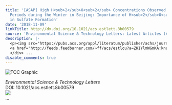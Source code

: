 ```yaml
---
title: '[ASAP] High H<sub>2</sub>O<sub>2</sub> Concentrations Observed during Haze
  Periods during the Winter in Beijing: Importance of H<sub>2</sub>O<sub>2</sub> Oxidation
  in Sulfate Formation'
date: '2018-11-09'
linkTitle: http://dx.doi.org/10.1021/acs.estlett.8b00579
source: 'Environmental Science & Technology Letters: Latest Articles (ACS Publications)'
description: |-
  <p><img src="https://pubs.acs.org/appl/literatum/publisher/achs/journals/content/estlcu/0/estlcu.ahead-of-print/acs.estlett.8b00579/20181109/images/medium/ez-2018-00579y_0005.gif" alt="TOC Graphic"/></p><div><cite>Environmental Science & Technology Letters</cite></div><div>DOI: 10.1021/acs.estlett.8b00579</div><div class="feedflare">
  <a href="http://feeds.feedburner.com/~ff/acs/estlcu?a=ZKIYlmWGmKA:knaXLFJg4gE:yIl2AUoC8zA"><img src="http://feeds.feedburner.com/~ff/acs/estlcu?d=yIl2AUoC8zA" border="0"></img></a>
  </div> ...
disable_comments: true
---
```

<p><img src="https://pubs.acs.org/appl/literatum/publisher/achs/journals/content/estlcu/0/estlcu.ahead-of-print/acs.estlett.8b00579/20181109/images/medium/ez-2018-00579y_0005.gif" alt="TOC Graphic"/></p><div><cite>Environmental Science & Technology Letters</cite></div><div>DOI: 10.1021/acs.estlett.8b00579</div><div class="feedflare">
<a href="http://feeds.feedburner.com/~ff/acs/estlcu?a=ZKIYlmWGmKA:knaXLFJg4gE:yIl2AUoC8zA"><img src="http://feeds.feedburner.com/~ff/acs/estlcu?d=yIl2AUoC8zA" border="0"></img></a>
</div> ...